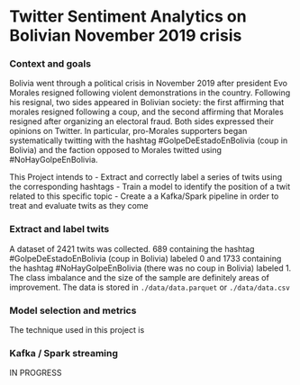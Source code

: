 # Twitter Sentiment Analytics on Bolivian November 2019 crisis

### Context and goals
Bolivia went through a political crisis in November 2019 after president Evo Morales resigned following violent demonstrations in the country.
Following his resignal, two sides appeared in Bolivian society: the first affirming that morales resigned following a coup, and the second affirming
that Morales resigned after organizing an electoral fraud. Both sides expressed their opinions on Twitter. In particular, pro-Morales
supporters began systematically twitting with the hashtag #GolpeDeEstadoEnBolivia (coup in Bolivia) and the faction opposed to Morales
twitted using #NoHayGolpeEnBolivia.

This Project intends to
    - Extract and correctly label a series of twits using the corresponding hashtags
    - Train a model to identify the position of a twit related to this specific topic
    - Create a a Kafka/Spark pipeline in order to treat and evaluate twits as they come

### Extract and label twits
A dataset of 2421 twits was collected. 689 containing the hashtag #GolpeDeEstadoEnBolivia (coup in Bolivia) labeled 0
and 1733 containing the hashtag #NoHayGolpeEnBolivia (there was no coup in Bolivia) labeled 1. The class imbalance and the 
size of the sample are definitely areas of improvement. The data is stored in `./data/data.parquet` or `./data/data.csv`

### Model selection and metrics 
The technique used in this project is 

### Kafka / Spark streaming

IN PROGRESS


